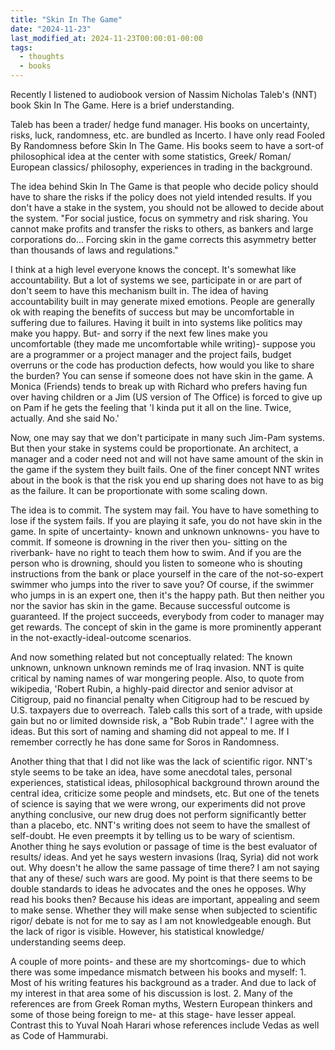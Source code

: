 ```yaml
---
title: "Skin In The Game"
date: "2024-11-23"
last_modified_at: 2024-11-23T00:00:01-00:00
tags: 
  - thoughts
  - books
---
```

Recently I listened to audiobook version of Nassim Nicholas Taleb's (NNT) book Skin In The Game. Here is a brief understanding.

Taleb has been a trader/ hedge fund manager. His books on uncertainty, risks, luck, randomness, etc. are bundled as Incerto. I have only read Fooled By Randomness before Skin In The Game. His books seem to have a sort-of philosophical idea at the center with some statistics, Greek/ Roman/ European classics/ philosophy, experiences in trading in the background. 

The idea behind Skin In The Game is that people who decide policy should have to share the risks if the policy does not yield intended results. If you don't have a stake in the system, you should not be allowed to decide about the system. "For social justice, focus on symmetry and risk sharing. You cannot make profits and transfer the risks to others, as bankers and large corporations do... Forcing skin in the game corrects this asymmetry better than thousands of laws and regulations."

I think at a high level everyone knows the concept. It's somewhat like accountability. But a lot of systems we see, participate in or are part of don't seem to have this mechanism built in. The idea of having accountability built in may generate mixed emotions. People are generally ok with reaping the benefits of success but may be uncomfortable in suffering due to failures. Having it built in into systems like politics may make you happy. But- and sorry if the next few lines make you uncomfortable (they made me uncomfortable while writing)- suppose you are a programmer or a project manager and the project fails, budget overruns or the code has production defects, how would you like to share the burden? You can sense if someone does not have skin in the game. A Monica (Friends) tends to break up with Richard who prefers having fun over having children or a Jim (US version of The Office) is forced to give up on Pam if he gets the feeling that 'I kinda put it all on the line. Twice, actually. And she said No.' 

Now, one may say that we don't participate in many such Jim-Pam systems. But then your stake in systems could be proportionate. An architect, a manager and a coder need not and will not have same amount of the skin in the game if the system they built fails. One of the finer concept NNT writes about in the book is that the risk you end up sharing does not have to as big as the failure. It can be proportionate with some scaling down.

The idea is to commit. The system may fail. You have to have something to lose if the system fails. If you are playing it safe, you do not have skin in the game. In spite of uncertainty- known and unknown unknowns- you have to commit. If someone is drowning in the river then you- sitting on the riverbank- have no right to teach them how to swim. And if you are the person who is drowning, should you listen to someone who is shouting instructions from the bank or place yourself in the care of the not-so-expert swimmer who jumps into the river to save you? Of course, if the swimmer who jumps in is an expert one, then it's the happy path. But then neither you nor the savior has skin in the game. Because successful outcome is guaranteed. If the project succeeds, everybody from coder to manager may get rewards. The concept of skin in the game is more prominently apperant in the not-exactly-ideal-outcome scenarios. 

And now something related but not conceptually related: 
The known unknown, unknown unknown reminds me of Iraq invasion. NNT is quite critical by naming names of war mongering people. Also, to quote from wikipedia, 'Robert Rubin, a highly-paid director and senior advisor at Citigroup, paid no financial penalty when Citigroup had to be rescued by U.S. taxpayers due to overreach. Taleb calls this sort of a trade, with upside gain but no or limited downside risk, a "Bob Rubin trade".' I agree with the ideas. But this sort of naming and shaming did not appeal to me. If I remember correctly he has done same for Soros in Randomness.

Another thing that that I did not like was the lack of scientific rigor. NNT's style seems to be take an idea, have some anecdotal tales, personal experiences, statistical ideas, philosophical background thrown around the central idea, criticize some people and mindsets, etc. But one of the tenets of science is saying that we were wrong, our experiments did not prove anything conclusive, our new drug does not perform significantly better than a placebo, etc. NNT's writing does not seem to have the smallest of self-doubt. He even preempts it by telling us to be wary of scientism. Another thing he says evolution or passage of time is the best evaluator of results/ ideas. And yet he says western invasions (Iraq, Syria) did not work out. Why doesn't he allow the same passage of time there? I am not saying that any of these/ such wars are good. My point is that there seems to be double standards to ideas he advocates and the ones he opposes. Why read his books then? Because his ideas are important, appealing and seem to make sense. Whether they will make sense when subjected to scientific rigor/ debate is not for me to say as I am not knowledgeable enough. But the lack of rigor is visible. However, his statistical knowledge/ understanding seems deep.

A couple of more points- and these are my shortcomings- due to which there was some impedance mismatch between his books and myself: 1. Most of his writing features his background as a trader. And due to lack of my interest in that area some of his discussion is lost. 2. Many of the references are from Greek Roman myths, Western European thinkers and some of those being foreign to me- at this stage- have lesser appeal. Contrast this to Yuval Noah Harari whose references include Vedas as well as Code of Hammurabi.